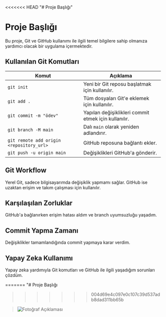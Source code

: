 <<<<<<< HEAD
"# Proje Başlığı" 
# Proje Başlığı
Bu proje, Git ve GitHub kullanımı ile ilgili temel bilgilere sahip olmanıza yardımcı olacak bir uygulama içermektedir.

## Kullanılan Git Komutları

| **Komut**                                       | **Açıklama**                                                                                     |
|-------------------------------------------------|--------------------------------------------------------------------------------------------------|
| `git init`                                      | Yeni bir Git reposu başlatmak için kullanılır.                                                     |
| `git add .`                                     | Tüm dosyaları Git'e eklemek için kullanılır.                                                      |
| `git commit -m "ödev"`                          | Yapılan değişiklikleri commit etmek için kullanılır.                                               |
| `git branch -M main`                            | Dalı `main` olarak yeniden adlandırır.                                                           |
| `git remote add origin <repository_url>`        | GitHub reposuna bağlantı ekler.                                                                  |
| `git push -u origin main`                       | Değişiklikleri GitHub'a gönderir.                                                                 |


## Git Workflow

Yerel Git, sadece bilgisayarımda değişiklik yapmamı sağlar. GitHub ise uzaktan erişim ve takım çalışması için kullanılır.

## Karşılaşılan Zorluklar

GitHub'a bağlanırken erişim hatası aldım ve branch uyumsuzluğu yaşadım.

## Commit Yapma Zamanı

Değişiklikler tamamlandığında commit yapmaya karar verdim.

## Yapay Zeka Kullanımı

Yapay zeka yardımıyla Git komutları ve GitHub ile ilgili yaşadığım sorunları çözdüm.

=======
"# Proje Başlığı
>>>>>>> 004d69e4c097e0c107c39d537adb8dad311bb65b

>![Fotoğraf Açıklaması](img/example.jpg)

